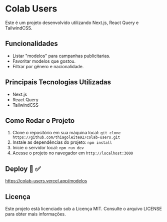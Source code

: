 # Colab Users

Este é um projeto desenvolvido utilizando Next.js, React Query e TailwindCSS.

## Funcionalidades

- Listar "modelos" para campanhas publicitarias.
- Favoritar modelos que gostou.
- Filtrar por gênero e nacionalidade.

## Principais Tecnologias Utilizadas

- Next.js
- React Query
- TailwindCSS

## Como Rodar o Projeto

1. Clone o repositório em sua máquina local: `git clone https://github.com/thiagoleite92/colab-users.git`
2. Instale as dependências do projeto: `npm install`
3. Inicie o servidor local: `npm run dev`
4. Acesse o projeto no navegador em `http://localhost:3000`

## Deploy 🔗 ✅
https://colab-users.vercel.app/modelos

## Licença

Este projeto está licenciado sob a Licença MIT. Consulte o arquivo LICENSE para obter mais informações.
